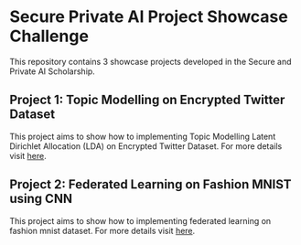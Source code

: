 # Secure Private AI Project Showcase Challenge
This repository contains 3 showcase projects developed in the Secure and Private AI Scholarship.


## Project 1: Topic Modelling on Encrypted Twitter Dataset
This project aims to show how to implementing Topic Modelling Latent Dirichlet Allocation (LDA) on Encrypted Twitter Dataset. For more details visit [here](https://github.com/yasirabd/SPAI/tree/master/Project%201).

## Project 2: Federated Learning on Fashion MNIST using CNN
This project aims to show how to implementing federated learning on fashion mnist dataset. For more details visit [here](https://github.com/yasirabd/SPAI/tree/master/Project%202).
